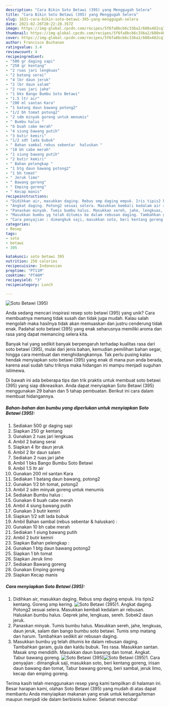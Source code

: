 ```yaml
---
description: "Cara Bikin Soto Betawi (395) yang Menggugah Selera"
title: "Cara Bikin Soto Betawi (395) yang Menggugah Selera"
slug: 1631-cara-bikin-soto-betawi-395-yang-menggugah-selera
date: 2021-02-26T20:22:28.357Z
image: https://img-global.cpcdn.com/recipes/5f6fa8bcb6c336a2/680x482cq70/soto-betawi-395-foto-resep-utama.jpg
thumbnail: https://img-global.cpcdn.com/recipes/5f6fa8bcb6c336a2/680x482cq70/soto-betawi-395-foto-resep-utama.jpg
cover: https://img-global.cpcdn.com/recipes/5f6fa8bcb6c336a2/680x482cq70/soto-betawi-395-foto-resep-utama.jpg
author: Francisco Buchanan
ratingvalue: 3.4
reviewcount: 4
recipeingredient:
- "500 gr daging sapi"
- "250 gr kentang"
- "2 ruas jari lengkuas"
- "2 batang serai"
- "4 lbr daun jeruk"
- "2 lbr daun salam"
- "2 ruas jari jahe"
- "1 bks Bango Bumbu Soto Betawi"
- "1.5 ltr air"
- "200 ml santan Kara"
- "1 batang daun bawang potong2"
- "1/2 bh tomat potong2"
- "2 sdm minyak goreng untuk menumis"
- " Bumbu halus "
- "6 buah cabe merah"
- "4 siung bawang putih"
- "3 butir kemiri"
- "1/2 sdt lada bubuk"
- " Bahan sambal rebus sebentar  haluskan "
- "10 bh cabe merah"
- "1 siung bawang putih"
- "2 butir kemiri"
- " Bahan pelengkap "
- "1 btg daun bawang potong2"
- "1 bh tomat"
- " Jeruk limo"
- " Bawang goreng"
- " Emping goreng"
- " Kecap manis"
recipeinstructions:
- "Didihkan air, masukkan daging. Rebus smp daging empuk. Iris tipis2 kentang. Goreng smp kering."
- "Angkat daging. Potong2 sesuai selera. Masukkan kembali kedalam air rebusan. Haluskan bumbu halus. Geprek jahe, lengkuas, sereh. Sobek2 daun jeruk."
- "Panaskan minyak. Tumis bumbu halus. Masukkan sereh, jahe, lengkuas, daun jeruk, salam dan bango bumbu soto betawi. Tumis smp matang dan harum. Tambahkan sedikit air rebusan daging."
- "Masukkan bumbu yg telah ditumis ke dalam rebusan daging. Tambahkan garam, gula dan kaldu bubuk. Tes rasa. Masukkan santan. Masak smp mendidih. Masukkan daun bawang dan tomat. Angkat. Tabur bawang goreng."
- "Cara penyajian : dimangkuk saji, masukkan soto, beri kentang goreng, irisan daun bawang dan tomat, Tabur bawang goreng, beri sambal, jeruk limo, kecap dan emping goreng."
categories:
- Resep
tags:
- soto
- betawi
- 395

katakunci: soto betawi 395 
nutrition: 250 calories
recipecuisine: Indonesian
preptime: "PT11M"
cooktime: "PT46M"
recipeyield: "3"
recipecategory: Lunch

---
```



![Soto Betawi (395)](https://img-global.cpcdn.com/recipes/5f6fa8bcb6c336a2/680x482cq70/soto-betawi-395-foto-resep-utama.jpg)

Anda sedang mencari inspirasi resep soto betawi (395) yang unik? Cara membuatnya memang tidak susah dan tidak juga mudah. Kalau salah mengolah maka hasilnya tidak akan memuaskan dan justru cenderung tidak enak. Padahal soto betawi (395) yang enak seharusnya memiliki aroma dan rasa yang dapat memancing selera kita.

Banyak hal yang sedikit banyak berpengaruh terhadap kualitas rasa dari soto betawi (395), mulai dari jenis bahan, kemudian pemilihan bahan segar, hingga cara membuat dan menghidangkannya. Tak perlu pusing kalau hendak menyiapkan soto betawi (395) yang enak di mana pun anda berada, karena asal sudah tahu triknya maka hidangan ini mampu menjadi suguhan istimewa.




Di bawah ini ada beberapa tips dan trik praktis untuk membuat soto betawi (395) yang siap dikreasikan. Anda dapat menyiapkan Soto Betawi (395) menggunakan 29 bahan dan 5 tahap pembuatan. Berikut ini cara dalam membuat hidangannya.

<!--inarticleads1-->

##### Bahan-bahan dan bumbu yang diperlukan untuk menyiapkan Soto Betawi (395):

1. Sediakan 500 gr daging sapi
1. Siapkan 250 gr kentang
1. Gunakan 2 ruas jari lengkuas
1. Ambil 2 batang serai
1. Siapkan 4 lbr daun jeruk
1. Ambil 2 lbr daun salam
1. Sediakan 2 ruas jari jahe
1. Ambil 1 bks Bango Bumbu Soto Betawi
1. Ambil 1.5 ltr air
1. Gunakan 200 ml santan Kara
1. Sediakan 1 batang daun bawang, potong2
1. Gunakan 1/2 bh tomat, potong2
1. Ambil 2 sdm minyak goreng untuk menumis
1. Sediakan  Bumbu halus :
1. Gunakan 6 buah cabe merah
1. Ambil 4 siung bawang putih
1. Gunakan 3 butir kemiri
1. Siapkan 1/2 sdt lada bubuk
1. Ambil  Bahan sambal (rebus sebentar &amp; haluskan) :
1. Gunakan 10 bh cabe merah
1. Sediakan 1 siung bawang putih
1. Ambil 2 butir kemiri
1. Siapkan  Bahan pelengkap :
1. Gunakan 1 btg daun bawang potong2
1. Siapkan 1 bh tomat
1. Siapkan  Jeruk limo
1. Sediakan  Bawang goreng
1. Gunakan  Emping goreng
1. Siapkan  Kecap manis




<!--inarticleads2-->

##### Cara menyiapkan Soto Betawi (395):

1. Didihkan air, masukkan daging. Rebus smp daging empuk. Iris tipis2 kentang. Goreng smp kering.
<img src="//assets-global.cpcdn.com/assets/icons/button_play-2c75c40dde080a61004c1f40b05d8f140eaff45d7e9e6481dc71c63d2e7c4909.png" alt="Soto Betawi (395)">1. Angkat daging. Potong2 sesuai selera. Masukkan kembali kedalam air rebusan. Haluskan bumbu halus. Geprek jahe, lengkuas, sereh. Sobek2 daun jeruk.
1. Panaskan minyak. Tumis bumbu halus. Masukkan sereh, jahe, lengkuas, daun jeruk, salam dan bango bumbu soto betawi. Tumis smp matang dan harum. Tambahkan sedikit air rebusan daging.
1. Masukkan bumbu yg telah ditumis ke dalam rebusan daging. Tambahkan garam, gula dan kaldu bubuk. Tes rasa. Masukkan santan. Masak smp mendidih. Masukkan daun bawang dan tomat. Angkat. Tabur bawang goreng.
<img src="//assets-global.cpcdn.com/assets/icons/button_play-2c75c40dde080a61004c1f40b05d8f140eaff45d7e9e6481dc71c63d2e7c4909.png" alt="Soto Betawi (395)"><img src="//assets-global.cpcdn.com/assets/icons/button_play-2c75c40dde080a61004c1f40b05d8f140eaff45d7e9e6481dc71c63d2e7c4909.png" alt="Soto Betawi (395)">1. Cara penyajian : dimangkuk saji, masukkan soto, beri kentang goreng, irisan daun bawang dan tomat, Tabur bawang goreng, beri sambal, jeruk limo, kecap dan emping goreng.




Terima kasih telah menggunakan resep yang kami tampilkan di halaman ini. Besar harapan kami, olahan Soto Betawi (395) yang mudah di atas dapat membantu Anda menyiapkan makanan yang enak untuk keluarga/teman maupun menjadi ide dalam berbisnis kuliner. Selamat mencoba!
